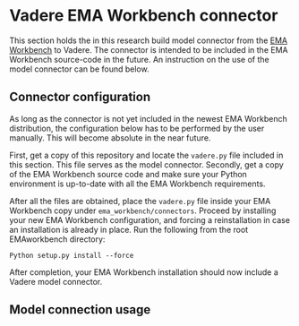 # Vadere EMA Workbench connector
This section holds the in this research build model connector from the [EMA Workbench](https://github.com/quaquel/EMAworkbench) to Vadere. The connector is intended to be included in the EMA Workbench source-code in the future. An instruction on the use of the model connector can be found below.

## Connector configuration
As long as the connector is not yet included in the newest EMA Workbench distribution, the configuration below has to be performed by the user manually. This will become absolute in the near future.

First, get a copy of this repository and locate the `vadere.py` file included in this section. This file serves as the model connector. Secondly, get a copy of the EMA Workbench source code and make sure your Python environment is up-to-date with all the EMA Workbench requirements. 

After all the files are obtained, place the `vadere.py` file inside your EMA Workbench copy under `ema_workbench/connectors`. Proceed by installing your new EMA Workbench configuration, and forcing a reinstallation in case an installation is already in place. Run the following from the root EMAworkbench directory:

```Python setup.py install --force```

After completion, your EMA Workbench installation should now include a Vadere model connector.

## Model connection usage
